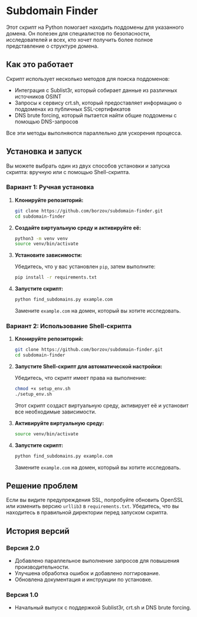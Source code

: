 # Subdomain Finder

Этот скрипт на Python помогает находить поддомены для указанного домена. Он полезен для специалистов по безопасности, исследователей и всех, кто хочет получить более полное представление о структуре домена.

## Как это работает

Скрипт использует несколько методов для поиска поддоменов:

-  Интеграция с Sublist3r, который собирает данные из различных источников OSINT
-  Запросы к сервису crt.sh, который предоставляет информацию о поддоменах из публичных SSL-сертификатов
-  DNS brute forcing, который пытается найти общие поддомены с помощью DNS-запросов

Все эти методы выполняются параллельно для ускорения процесса.

## Установка и запуск

Вы можете выбрать один из двух способов установки и запуска скрипта: вручную или с помощью Shell-скрипта.

### Вариант 1: Ручная установка

1. **Клонируйте репозиторий:**

   ```bash
   git clone https://github.com/borzov/subdomain-finder.git
   cd subdomain-finder
   ```

2. **Создайте виртуальную среду и активируйте её:**

   ```bash
   python3 -m venv venv
   source venv/bin/activate
   ```

3. **Установите зависимости:**

   Убедитесь, что у вас установлен `pip`, затем выполните:

   ```bash
   pip install -r requirements.txt
   ```

4. **Запустите скрипт:**

   ```bash
   python find_subdomains.py example.com
   ```

   Замените `example.com` на домен, который вы хотите исследовать.

### Вариант 2: Использование Shell-скрипта

1. **Клонируйте репозиторий:**

   ```bash
   git clone https://github.com/borzov/subdomain-finder.git
   cd subdomain-finder
   ```

2. **Запустите Shell-скрипт для автоматической настройки:**

   Убедитесь, что скрипт имеет права на выполнение:

   ```bash
   chmod +x setup_env.sh
   ./setup_env.sh
   ```

   Этот скрипт создаст виртуальную среду, активирует её и установит все необходимые зависимости.

3. **Активируйте виртуальную среду:**

   ```bash
   source venv/bin/activate
   ```

4. **Запустите скрипт:**

   ```bash
   python find_subdomains.py example.com
   ```

   Замените `example.com` на домен, который вы хотите исследовать.

## Решение проблем

Если вы видите предупреждения SSL, попробуйте обновить OpenSSL или изменить версию `urllib3` в `requirements.txt`. Убедитесь, что вы находитесь в правильной директории перед запуском скрипта.

## История версий

### Версия 2.0

-  Добавлено параллельное выполнение запросов для повышения производительности.
-  Улучшена обработка ошибок и добавлено логгирование.
-  Обновлена документация и инструкции по установке.

### Версия 1.0

-  Начальный выпуск с поддержкой Sublist3r, crt.sh и DNS brute forcing.
